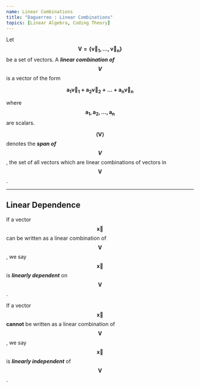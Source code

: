 ```yaml
---
name: Linear Combinations
title: "Daguerreo : Linear Combinations"
topics: [Linear Algebra, Coding Theory]
---
```

Let $$\pmb {V = \{\vec v_1, . . . , \vec v_n \}}$$ be a set of vectors. A ___linear combination of $$\pmb {V}$$___ is a vector of the form

$$\pmb {a_1 \vec v_1 + a_2 \vec v_2 + . . . + a_n \vec v_n}$$

where $$\pmb {a_1, a_2, . . . , a_n}$$ are scalars.

$$\pmb {\langle V \rangle}$$ denotes the ___span of $$\pmb {V}$$___, the set of all vectors which are linear combinations of vectors in $$\pmb {V}$$.

<hr id="post-mid">

## Linear Dependence

If a vector $$\pmb {\vec x}$$ can be written as a linear combination of $$\pmb {V}$$, we say $$\pmb {\vec x}$$ is ___linearly dependent___ on $$\pmb {V}$$.

If a vector $$\pmb {\vec x}$$ __cannot__ be written as a linear combination of $$\pmb {V}$$, we say $$\pmb {\vec x}$$ is ___linearly independent___ of $$\pmb {V}$$.